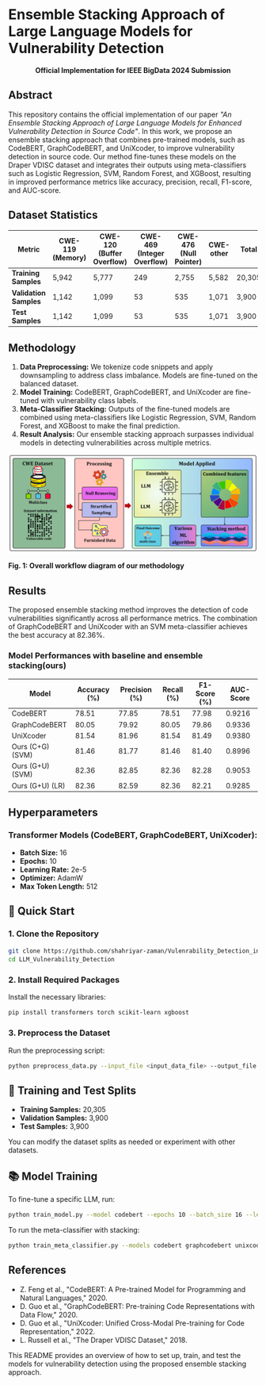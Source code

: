 
# Ensemble Stacking Approach of Large Language Models for Vulnerability Detection

<p align="center"> <strong>Official Implementation for IEEE BigData 2024 Submission</strong> </p>

## Abstract
This repository contains the official implementation of our paper *"An Ensemble Stacking Approach of Large Language Models for Enhanced Vulnerability Detection in Source Code"*. In this work, we propose an ensemble stacking approach that combines pre-trained models, such as CodeBERT, GraphCodeBERT, and UniXcoder, to improve vulnerability detection in source code. Our method fine-tunes these models on the Draper VDISC dataset and integrates their outputs using meta-classifiers such as Logistic Regression, SVM, Random Forest, and XGBoost, resulting in improved performance metrics like accuracy, precision, recall, F1-score, and AUC-score.

## Dataset Statistics
| Metric | CWE-119 (Memory) | CWE-120 (Buffer Overflow) | CWE-469 (Integer Overflow) | CWE-476 (Null Pointer) | CWE-other | Total |
|--------|------------------|---------------------------|----------------------------|-------------------------|-----------|-------|
| **Training Samples**   | 5,942  | 5,777  | 249   | 2,755  | 5,582  | 20,305 |
| **Validation Samples** | 1,142  | 1,099  | 53    | 535    | 1,071  | 3,900  |
| **Test Samples**       | 1,142  | 1,099  | 53    | 535    | 1,071  | 3,900  |



## Methodology
1. **Data Preprocessing:** We tokenize code snippets and apply downsampling to address class imbalance. Models are fine-tuned on the balanced dataset.
2. **Model Training:** CodeBERT, GraphCodeBERT, and UniXcoder are fine-tuned with vulnerability class labels.
3. **Meta-Classifier Stacking:** Outputs of the fine-tuned models are combined using meta-classifiers like Logistic Regression, SVM, Random Forest, and XGBoost to make the final prediction.
4. **Result Analysis:** Our ensemble stacking approach surpasses individual models in detecting vulnerabilities across multiple metrics.

![image](https://github.com/shahriyar-zaman/Vulenrability_Detection_in_Source_Code/blob/ba71f069da6e411992f1d47b3f83a38b8b04a451/Figures/vulnerability_methodology_figure.jpg)

**Fig. 1: Overall workflow diagram of our methodology**

## Results
The proposed ensemble stacking method improves the detection of code vulnerabilities significantly across all performance metrics. The combination of GraphCodeBERT and UniXcoder with an SVM meta-classifier achieves the best accuracy at 82.36%.

### Model Performances with baseline and ensemble stacking(ours)

| Model                       | Accuracy (%) | Precision (%) | Recall (%) | F1-Score (%) | AUC-Score |
|-----------------------------|--------------|---------------|------------|--------------|-----------|
| CodeBERT                     | 78.51        | 77.85         | 78.51      | 77.98        | 0.9216    |
| GraphCodeBERT                | 80.05        | 79.92         | 80.05      | 79.86        | 0.9336    |
| UniXcoder                    | 81.54        | 81.96         | 81.54      | 81.49        | 0.9380    |
| Ours (C+G) (SVM)             | 81.46        | 81.77         | 81.46      | 81.40        | 0.8996    |
| Ours (G+U) (SVM)             | 82.36        | 82.85         | 82.36      | 82.28        | 0.9053    |
| Ours (G+U) (LR)              | 82.36        | 82.59         | 82.36      | 82.21        | 0.9285    |

## Hyperparameters
### Transformer Models (CodeBERT, GraphCodeBERT, UniXcoder):
- **Batch Size:** 16
- **Epochs:** 10
- **Learning Rate:** 2e-5
- **Optimizer:** AdamW
- **Max Token Length:** 512

## 🚀 Quick Start

### 1. Clone the Repository
```bash
git clone https://github.com/shahriyar-zaman/Vulenrability_Detection_in_Source_Code.git
cd LLM_Vulnerability_Detection
```

### 2. Install Required Packages
Install the necessary libraries:
```bash
pip install transformers torch scikit-learn xgboost
```

### 3. Preprocess the Dataset
Run the preprocessing script:
```bash
python preprocess_data.py --input_file <input_data_file> --output_file <output_data_file>
```

## 🧪 Training and Test Splits
- **Training Samples:** 20,305
- **Validation Samples:** 3,900
- **Test Samples:** 3,900

You can modify the dataset splits as needed or experiment with other datasets.

## 📚 Model Training
To fine-tune a specific LLM, run:
```bash
python train_model.py --model codebert --epochs 10 --batch_size 16 --learning_rate 2e-5
```

To run the meta-classifier with stacking:
```bash
python train_meta_classifier.py --models codebert graphcodebert unixcoder --meta_classifier svm
```

## References
- Z. Feng et al., "CodeBERT: A Pre-trained Model for Programming and Natural Languages," 2020.
- D. Guo et al., "GraphCodeBERT: Pre-training Code Representations with Data Flow," 2020.
- D. Guo et al., "UniXcoder: Unified Cross-Modal Pre-training for Code Representation," 2022.
- L. Russell et al., "The Draper VDISC Dataset," 2018.

This README provides an overview of how to set up, train, and test the models for vulnerability detection using the proposed ensemble stacking approach.
